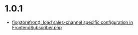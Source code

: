 # 1.0.1
- [fix(storefront): load sales-channel specific configuration in FrontendSubscriber.php](https://github.com/nuonic-digital/sw-plugins.nuonic.searchhub/commit/a9c7c32)